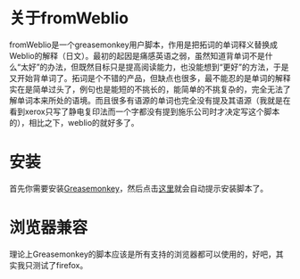 关于fromWeblio
===================

fromWeblio是一个greasemonkey用户脚本，作用是把拓词的单词释义替换成Weblio的解释（日文）。最初的起因是痛感英语之弱，虽然知道背单词不是什么“太好”的办法，但既然目标只是提高阅读能力，也没能想到“更好”的方法，于是又开始背单词了。拓词是个不错的产品，但缺点也很多，最不能忍的是单词的解释实在是简单过头了，例句也是能短的不挑长的，能简单的不挑复杂的，完全无法了解单词本来所处的语境。而且很多有语源的单词也完全没有提及其语源（我就是在看到xerox只写了静电复印法而一个字都没有提到施乐公司时才决定写这个脚本的），相比之下，weblio的就好多了。

安装
===================

首先你需要安装[Greasemonkey](https://addons.mozilla.org/zh-CN/firefox/addon/greasemonkey/)，然后点击[这里](https://github.com/gvirus/fromWeblio/raw/master/fromWeblio.user.js)就会自动提示安装脚本了。

浏览器兼容
===================

理论上Greasemonkey的脚本应该是所有支持的浏览器都可以使用的，好吧，其实我只测试了firefox。
